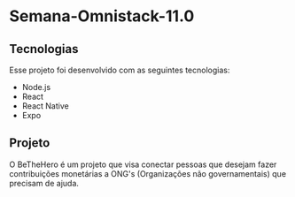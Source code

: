 # Semana-Omnistack-11.0

## Tecnologias
Esse projeto foi desenvolvido com as seguintes tecnologias:
- Node.js
- React
- React Native
- Expo

## Projeto
O BeTheHero é um projeto que visa conectar pessoas que desejam fazer contribuições monetárias a ONG's (Organizações não governamentais) que precisam de ajuda.
